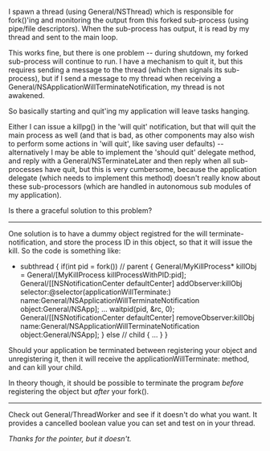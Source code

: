 I spawn a thread (using General/NSThread) which is responsible for fork()'ing and monitoring the output from this forked sub-process (using pipe/file descriptors). When the sub-process has output, it is read by my thread and sent to the main loop.

This works fine, but there is one problem -- during shutdown, my forked sub-process will continue to run. I have a mechanism to quit it, but this requires sending a message to the thread (which then signals its sub-process), but if I send a message to my thread when receiving a General/NSApplicationWillTerminateNotification, my thread is not awakened.

So basically starting and quit'ing my application will leave tasks hanging.

Either I can issue a killpg() in the 'will quit' notification, but that will quit the main process as well (and that is bad, as other components may also wish to perform some actions in 'will quit', like saving user defaults) -- alternatively I may be able to implement the 'should quit' delegate method, and reply with a General/NSTerminateLater and then reply when all sub-processes have quit, but this is very cumbersome, because the application delegate (which needs to implement this method) doesn't really know about these sub-processors (which are handled in autonomous sub modules of my application).

Is there a graceful solution to this problem?

----

One solution is to have a dummy object registred for the will terminate-notification, and store the process ID in this object, so that it will issue the kill. So the code is something like:
    
+ subthread
{
   if(int pid = fork()) // parent
   {
      General/MyKillProcess* killObj = General/[MyKillProcess killProcessWithPID:pid];
      General/[[NSNotificationCenter defaultCenter] addObserver:killObj
        selector:@selector(applicationWillTerminate:)
        name:General/NSApplicationWillTerminateNotification object:General/NSApp];
      ...
      waitpid(pid, &rc, 0);
      General/[[NSNotificationCenter defaultCenter] removeObserver:killObj
        name:General/NSApplicationWillTerminateNotification object:General/NSApp];
   }
   else // child
   {
      ...
   }
}


Should your application be terminated between registering your object and unregistering it, then it will receive the applicationWillTerminate: method, and can kill your child.

In theory though, it should be possible to terminate the program *before* registering the object but *after* your fork().

----

Check out General/ThreadWorker and see if it doesn't do what you want. It provides a     cancelled boolean value  you can set and test on in your thread.

*Thanks for the pointer, but it doesn't.*
